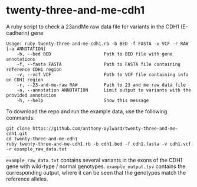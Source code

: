 # twenty-three-and-me-cdh1
A ruby script to check a 23andMe raw data file for variants in the CDH1 (E-cadherin) gene

```
Usage: ruby twenty-three-and-me-cdh1.rb -b BED -f FASTA -v VCF -r RAW [-a ANNOTATION]
    -b, --bed BED                    Path to BED file with gene annotations
    -f, --fasta FASTA                Path to FASTA file containing reference CDH1 region
    -v, --vcf VCF                    Path to VCF file containing info on CDH1 region
    -r, --23-and-me-raw RAW          Path to 23 and me raw data file
    -a, --annotation ANNOTATION      Limit output to variants with the provided annotation
    -h, --help                       Show this message
```

To download the repo and run the example data, use the following commands:

```
git clone https://github.com/anthony-aylward/twenty-three-and-me-cdh1.git
cd twenty-three-and-me-cdh1
ruby twenty-three-and-me-cdh1.rb -b cdh1.bed -f cdh1.fasta -v cdh1.vcf -r example_raw_data.txt
```

`example_raw_data.txt` contains several variants in the exons of the CDH1 gene with wild-type / normal genotypes. `example_output.tsv` contains the corresponding output, where it can be seen that the genotypes match the reference alleles.
